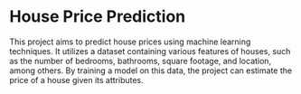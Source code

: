 # House Price Prediction
This project aims to predict house prices using machine learning techniques. It utilizes a dataset containing various features of houses, such as the number of bedrooms, bathrooms, square footage, and location, among others. By training a model on this data, the project can estimate the price of a house given its attributes.
